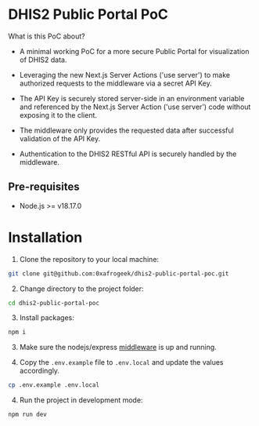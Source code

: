 # DHIS2 Public Portal PoC

What is this PoC about?

-   A minimal working PoC for a more secure Public Portal for visualization of DHIS2 data.

-   Leveraging the new Next.js Server Actions ('use server') to make authorized requests to the middleware via a secret API Key.

-   The API Key is securely stored server-side in an environment variable and referenced by the Next.js Server Action ('use server') code without exposing it to the client.

-   The middleware only provides the requested data after successful validation of the API Key.

-   Authentication to the DHIS2 RESTful API is securely handled by the middleware.

## Pre-requisites

-   Node.js >= v18.17.0

# Installation

1. Clone the repository to your local machine:

```bash
git clone git@github.com:0xafrogeek/dhis2-public-portal-poc.git
```

2. Change directory to the project folder:

```bash
cd dhis2-public-portal-poc
```

3. Install packages:

```bash
npm i
```

3. Make sure the nodejs/express [middleware](github.com/0xafrogeek/dhis2-middleware-poc) is up and running.

4. Copy the `.env.example` file to `.env.local` and update the values accordingly.

```bash
cp .env.example .env.local
```

4. Run the project in development mode:

```bash
npm run dev
```
